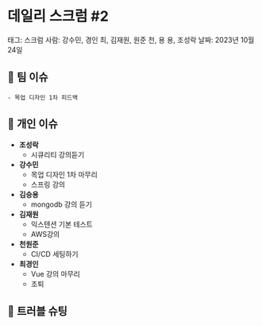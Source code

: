 # 데일리 스크럼 #2

태그: 스크럼
사람: 강수민, 경인 최, 김재원, 원준 천, 용 용, 조성락
날짜: 2023년 10월 24일

## 👥 팀 이슈

```
- 목업 디자인 1차 피드백
```

## 👤 개인 이슈

- **조성락**
    - 시큐리티 강의듣기
- **강수민**
    - 목업 디자인 1차 마무리
    - 스프링 강의
- **김승용**
    - mongodb 강의 듣기
- **김재원**
    - 익스텐션 기본 테스트
    - AWS강의
- **천원준**
    - CI/CD 세팅하기
- **최경인**
    - Vue 강의 마무리
    - 조퇴

## 🚨 트러블 슈팅

```

```